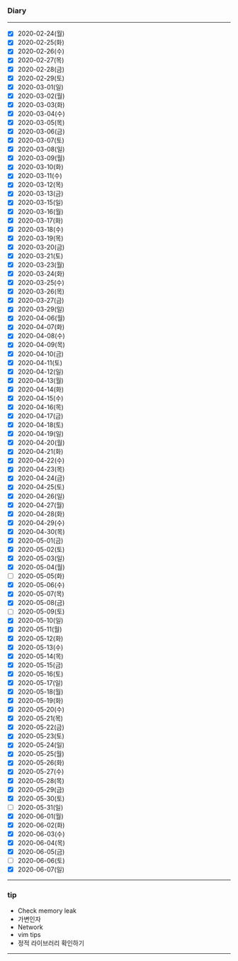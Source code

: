 ### Diary
-----
- [x] 2020-02-24(월)
- [x] 2020-02-25(화)
- [x] 2020-02-26(수)
- [x] 2020-02-27(목)
- [x] 2020-02-28(금)
- [x] 2020-02-29(토)
- [x] 2020-03-01(일)
- [x] 2020-03-02(월)
- [x] 2020-03-03(화)
- [x] 2020-03-04(수)
- [x] 2020-03-05(목)
- [x] 2020-03-06(금)
- [x] 2020-03-07(토)
- [x] 2020-03-08(일)
- [x] 2020-03-09(월)
- [x] 2020-03-10(화)
- [x] 2020-03-11(수)
- [x] 2020-03-12(목)
- [x] 2020-03-13(금)
- [x] 2020-03-15(일)
- [x] 2020-03-16(월)
- [x] 2020-03-17(화)
- [x] 2020-03-18(수)
- [x] 2020-03-19(목)
- [x] 2020-03-20(금)
- [x] 2020-03-21(토)
- [x] 2020-03-23(월)
- [x] 2020-03-24(화)
- [x] 2020-03-25(수)
- [x] 2020-03-26(목)
- [x] 2020-03-27(금)
- [x] 2020-03-29(일)
- [x] 2020-04-06(월)
- [x] 2020-04-07(화)
- [x] 2020-04-08(수)
- [x] 2020-04-09(목)
- [x] 2020-04-10(금)
- [x] 2020-04-11(토)
- [x] 2020-04-12(일)
- [x] 2020-04-13(월)
- [x] 2020-04-14(화)
- [x] 2020-04-15(수)
- [x] 2020-04-16(목)
- [x] 2020-04-17(금)
- [x] 2020-04-18(토)
- [x] 2020-04-19(일)
- [x] 2020-04-20(월)
- [x] 2020-04-21(화)
- [x] 2020-04-22(수)
- [x] 2020-04-23(목)
- [x] 2020-04-24(금)
- [x] 2020-04-25(토)
- [x] 2020-04-26(일)
- [x] 2020-04-27(월)
- [x] 2020-04-28(화)
- [x] 2020-04-29(수)
- [x] 2020-04-30(목)
- [x] 2020-05-01(금)
- [x] 2020-05-02(토)
- [x] 2020-05-03(일)
- [x] 2020-05-04(월)
- [ ] 2020-05-05(화)
- [x] 2020-05-06(수)
- [x] 2020-05-07(목)
- [x] 2020-05-08(금)
- [ ] 2020-05-09(토)
- [x] 2020-05-10(일)
- [x] 2020-05-11(월)
- [x] 2020-05-12(화)
- [x] 2020-05-13(수)
- [x] 2020-05-14(목)
- [x] 2020-05-15(금)
- [x] 2020-05-16(토)
- [x] 2020-05-17(일)
- [x] 2020-05-18(월)
- [x] 2020-05-19(화)
- [x] 2020-05-20(수)
- [x] 2020-05-21(목)
- [x] 2020-05-22(금)
- [x] 2020-05-23(토)
- [x] 2020-05-24(일)
- [x] 2020-05-25(월)
- [x] 2020-05-26(화)
- [x] 2020-05-27(수)
- [x] 2020-05-28(목)
- [x] 2020-05-29(금)
- [x] 2020-05-30(토)
- [ ] 2020-05-31(일)
- [x] 2020-06-01(월)
- [x] 2020-06-02(화)
- [x] 2020-06-03(수)
- [x] 2020-06-04(목)
- [x] 2020-06-05(금)
- [ ] 2020-06-06(토)
- [x] 2020-06-07(일)
-----

### tip
- Check memory leak
- 가변인자
- Network
- vim tips
- 정적 라이브러리 확인하기

-----
